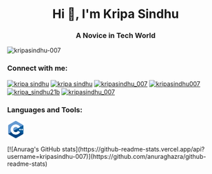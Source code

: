 <h1 align="center">Hi 👋, I'm Kripa Sindhu</h1>
<h3 align="center">A Novice in Tech World</h3>

<p align="left"> <img src="https://komarev.com/ghpvc/?username=kripasindhu-007&label=Profile%20views&color=0e75b6&style=flat" alt="kripasindhu-007" /> </p>

<h3 align="left">Connect with me:</h3>
<p align="left">
<a href="https://linkedin.com/in/kripa sindhu" target="blank"><img align="center" src="https://raw.githubusercontent.com/rahuldkjain/github-profile-readme-generator/master/src/images/icons/Social/linked-in-alt.svg" alt="kripa sindhu" height="30" width="40" /></a>
<a href="https://fb.com/kripa sindhu" target="blank"><img align="center" src="https://raw.githubusercontent.com/rahuldkjain/github-profile-readme-generator/master/src/images/icons/Social/facebook.svg" alt="kripa sindhu" height="30" width="40" /></a>
<a href="https://instagram.com/kripasindhu_007" target="blank"><img align="center" src="https://raw.githubusercontent.com/rahuldkjain/github-profile-readme-generator/master/src/images/icons/Social/instagram.svg" alt="kripasindhu_007" height="30" width="40" /></a>
<a href="https://www.codechef.com/users/kripasindhu007" target="blank"><img align="center" src="https://cdn.jsdelivr.net/npm/simple-icons@3.1.0/icons/codechef.svg" alt="kripasindhu007" height="30" width="40" /></a>
<a href="https://www.hackerrank.com/kripa_sindhu21b" target="blank"><img align="center" src="https://raw.githubusercontent.com/rahuldkjain/github-profile-readme-generator/master/src/images/icons/Social/hackerrank.svg" alt="kripa_sindhu21b" height="30" width="40" /></a>
<a href="https://codeforces.com/profile/kripasindhu_007" target="blank"><img align="center" src="https://raw.githubusercontent.com/rahuldkjain/github-profile-readme-generator/master/src/images/icons/Social/codeforces.svg" alt="kripasindhu_007" height="30" width="40" /></a>
</p>

<h3 align="left">Languages and Tools:</h3>
<p align="left"> <a href="https://www.w3schools.com/cpp/" target="_blank" rel="noreferrer"> <img src="https://raw.githubusercontent.com/devicons/devicon/master/icons/cplusplus/cplusplus-original.svg" alt="cplusplus" width="40" height="40"/> </a> </p>
[![Anurag's GitHub stats](https://github-readme-stats.vercel.app/api?username=kripasindhu-007)](https://github.com/anuraghazra/github-readme-stats)

